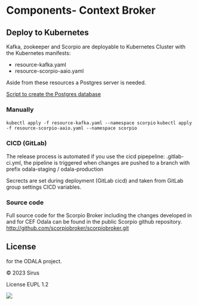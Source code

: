 # Components- Context Broker

## Deploy to Kubernetes
Kafka, zookeeper and Scorpio are deployable to Kubernetes Cluster with the Kubernetes manifests:
- resource-kafka.yaml
- resource-scorpio-aaio.yaml

Aside from these resources a Postgres server is needed.

[Script to create the Postgres database](Postgres/create_database.md)

### Manually
```kubectl apply -f resource-kafka.yaml --namespace scorpio```
```kubectl apply -f resource-scorpio-aaio.yaml --namespace scorpio```

### CICD (GitLab)
The release process is automated if you use the cicd pipepeline: .gitlab-ci.yml, the pipeline is triggered when changes are pushed to a branch with prefix odala-staging / odala-production

Secrects are set during deployment (GitLab cicd) and taken from GitLab group settings CICD variables.

### Source code
Full source code for the Scorpio Broker including the changes developed in and for CEF Odala can be found in the public Scorpio github repository.
http://github.com/scorpiobroker/scorpiobroker.git 


## License
for the ODALA project.

© 2023 Sirus

License EUPL 1.2

![](https://ec.europa.eu/inea/sites/default/files/ceflogos/en_horizontal_cef_logo_2.png)


